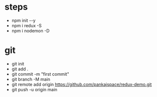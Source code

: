 # steps
- npm init --y
- npm i redux -S
- npm i nodemon -D

# git
- git init
- git add .
- git commit -m "first commit"
- git branch -M main
- git remote add origin https://github.com/pankajspace/redux-demo.git
- git push -u origin main

